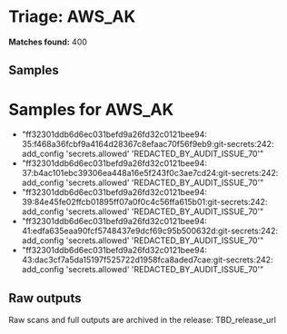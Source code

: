﻿# Triage: AWS_AK

**Matches found:** 400


## Samples

# Samples for AWS_AK


- "ff32301ddb6d6ec031befd9a26fd32c0121bee94: 35:f468a36fcbf9a4164d28367c8efaac70f56f9eb9:git-secrets:242:  add_config 'secrets.allowed' 'REDACTED_BY_AUDIT_ISSUE_70'"
- "ff32301ddb6d6ec031befd9a26fd32c0121bee94: 37:b4ac101ebc39306ea448a16e5f243f0c3ae7cd24:git-secrets:242:  add_config 'secrets.allowed' 'REDACTED_BY_AUDIT_ISSUE_70'"
- "ff32301ddb6d6ec031befd9a26fd32c0121bee94: 39:84e45fe02ffcb01895ff07a0f0c4c56ffa615b01:git-secrets:242:  add_config 'secrets.allowed' 'REDACTED_BY_AUDIT_ISSUE_70'"
- "ff32301ddb6d6ec031befd9a26fd32c0121bee94: 41:edfa635eaa90fcf5748437e9dcf69c95b500632d:git-secrets:242:  add_config 'secrets.allowed' 'REDACTED_BY_AUDIT_ISSUE_70'"
- "ff32301ddb6d6ec031befd9a26fd32c0121bee94: 43:dac3cf7a5da15197f525722d1958fca8aded7cae:git-secrets:242:  add_config 'secrets.allowed' 'REDACTED_BY_AUDIT_ISSUE_70'"

## Raw outputs

Raw scans and full outputs are archived in the release: TBD_release_url

